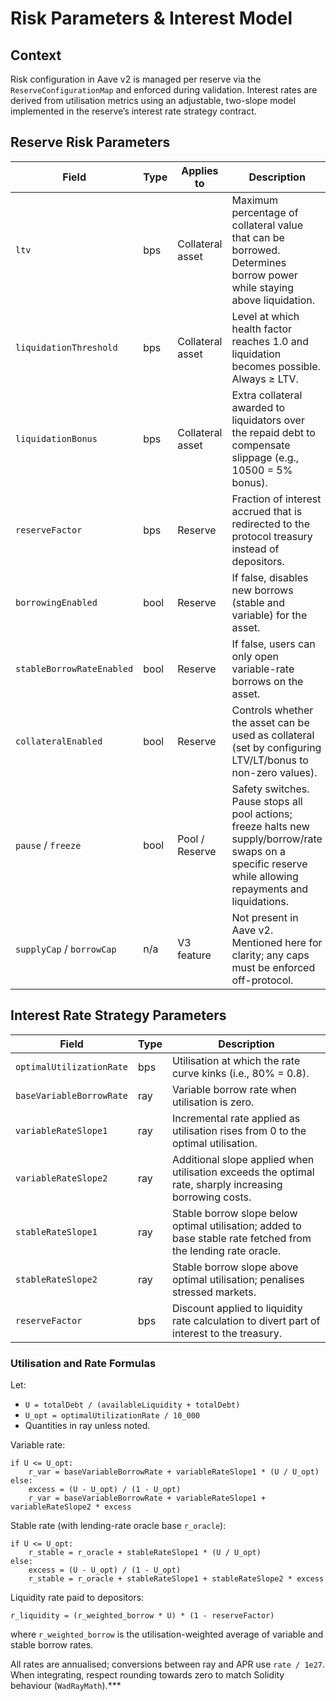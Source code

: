 # Risk Parameters & Interest Model

## Context
Risk configuration in Aave v2 is managed per reserve via the `ReserveConfigurationMap` and enforced during validation. Interest rates are derived from utilisation metrics using an adjustable, two-slope model implemented in the reserve’s interest rate strategy contract.

## Reserve Risk Parameters

| Field | Type | Applies to | Description |
|-------|------|------------|-------------|
| `ltv` | bps | Collateral asset | Maximum percentage of collateral value that can be borrowed. Determines borrow power while staying above liquidation. |
| `liquidationThreshold` | bps | Collateral asset | Level at which health factor reaches 1.0 and liquidation becomes possible. Always ≥ LTV. |
| `liquidationBonus` | bps | Collateral asset | Extra collateral awarded to liquidators over the repaid debt to compensate slippage (e.g., 10500 = 5% bonus). |
| `reserveFactor` | bps | Reserve | Fraction of interest accrued that is redirected to the protocol treasury instead of depositors. |
| `borrowingEnabled` | bool | Reserve | If false, disables new borrows (stable and variable) for the asset. |
| `stableBorrowRateEnabled` | bool | Reserve | If false, users can only open variable-rate borrows on the asset. |
| `collateralEnabled` | bool | Reserve | Controls whether the asset can be used as collateral (set by configuring LTV/LT/bonus to non-zero values). |
| `pause` / `freeze` | bool | Pool / Reserve | Safety switches. Pause stops all pool actions; freeze halts new supply/borrow/rate swaps on a specific reserve while allowing repayments and liquidations. |
| `supplyCap` / `borrowCap` | n/a | V3 feature | Not present in Aave v2. Mentioned here for clarity; any caps must be enforced off-protocol. |

## Interest Rate Strategy Parameters

| Field | Type | Description |
|-------|------|-------------|
| `optimalUtilizationRate` | bps | Utilisation at which the rate curve kinks (i.e., 80% = 0.8). |
| `baseVariableBorrowRate` | ray | Variable borrow rate when utilisation is zero. |
| `variableRateSlope1` | ray | Incremental rate applied as utilisation rises from 0 to the optimal utilisation. |
| `variableRateSlope2` | ray | Additional slope applied when utilisation exceeds the optimal rate, sharply increasing borrowing costs. |
| `stableRateSlope1` | ray | Stable borrow slope below optimal utilisation; added to base stable rate fetched from the lending rate oracle. |
| `stableRateSlope2` | ray | Stable borrow slope above optimal utilisation; penalises stressed markets. |
| `reserveFactor` | bps | Discount applied to liquidity rate calculation to divert part of interest to the treasury. |

### Utilisation and Rate Formulas

Let:
- `U = totalDebt / (availableLiquidity + totalDebt)`
- `U_opt = optimalUtilizationRate / 10_000`
- Quantities in ray unless noted.

Variable rate:
```
if U <= U_opt:
    r_var = baseVariableBorrowRate + variableRateSlope1 * (U / U_opt)
else:
    excess = (U - U_opt) / (1 - U_opt)
    r_var = baseVariableBorrowRate + variableRateSlope1 + variableRateSlope2 * excess
```

Stable rate (with lending-rate oracle base `r_oracle`):
```
if U <= U_opt:
    r_stable = r_oracle + stableRateSlope1 * (U / U_opt)
else:
    excess = (U - U_opt) / (1 - U_opt)
    r_stable = r_oracle + stableRateSlope1 + stableRateSlope2 * excess
```

Liquidity rate paid to depositors:
```
r_liquidity = (r_weighted_borrow * U) * (1 - reserveFactor)
```
where `r_weighted_borrow` is the utilisation-weighted average of variable and stable borrow rates.

All rates are annualised; conversions between ray and APR use `rate / 1e27`. When integrating, respect rounding towards zero to match Solidity behaviour (`WadRayMath`).***
